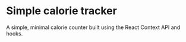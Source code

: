 # Simple calorie tracker


A simple, minimal calorie counter built using the React Context API and hooks.
